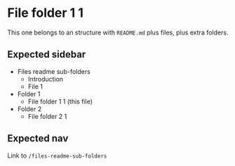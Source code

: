 # File folder 1 1

This one belongs to an structure with `README.md` plus files, plus extra folders.

## Expected sidebar

- Files readme sub-folders
  - Introduction
  - File 1
- Folder 1
  - File folder 1 1 (this file)
- Folder 2
  - File folder 2 1

## Expected nav

Link to `/files-readme-sub-folders`
